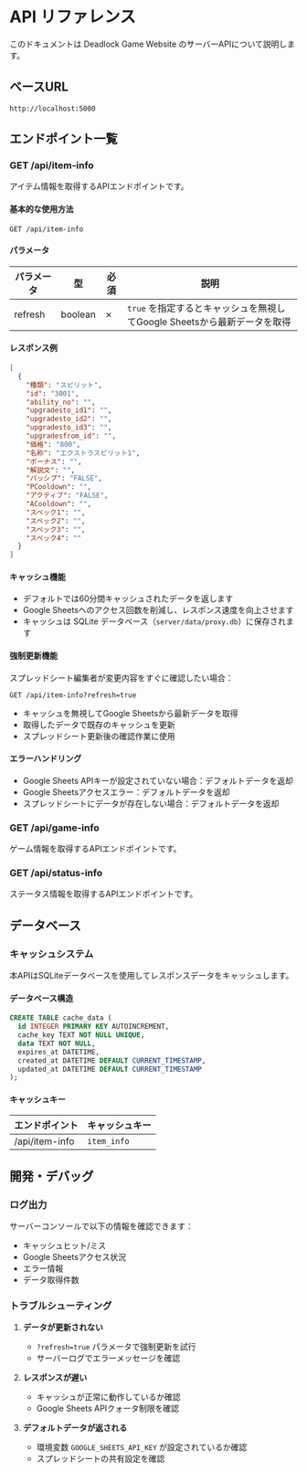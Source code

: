 # API リファレンス

このドキュメントは Deadlock Game Website のサーバーAPIについて説明します。

## ベースURL

```
http://localhost:5000
```

## エンドポイント一覧

### GET /api/item-info

アイテム情報を取得するAPIエンドポイントです。

#### 基本的な使用方法

```
GET /api/item-info
```

#### パラメータ

| パラメータ | 型 | 必須 | 説明 |
|-----------|---|------|------|
| refresh | boolean | ✗ | `true` を指定するとキャッシュを無視してGoogle Sheetsから最新データを取得 |

#### レスポンス例

```json
[
  {
    "種類": "スピリット",
    "id": "3001",
    "ability_no": "",
    "upgradesto_id1": "",
    "upgradesto_id2": "",
    "upgradesto_id3": "",
    "upgradesfrom_id": "",
    "価格": "800",
    "名称": "エクストラスピリット1",
    "ボーナス": "",
    "解説文": "",
    "パッシブ": "FALSE",
    "PCooldown": "",
    "アクティブ": "FALSE",
    "ACooldown": "",
    "スペック1": "",
    "スペック2": "",
    "スペック3": "",
    "スペック4": ""
  }
]
```

#### キャッシュ機能

- デフォルトでは60分間キャッシュされたデータを返します
- Google Sheetsへのアクセス回数を削減し、レスポンス速度を向上させます
- キャッシュは SQLite データベース（`server/data/proxy.db`）に保存されます

#### 強制更新機能

スプレッドシート編集者が変更内容をすぐに確認したい場合：

```
GET /api/item-info?refresh=true
```

- キャッシュを無視してGoogle Sheetsから最新データを取得
- 取得したデータで既存のキャッシュを更新
- スプレッドシート更新後の確認作業に使用

#### エラーハンドリング

- Google Sheets APIキーが設定されていない場合：デフォルトデータを返却
- Google Sheetsアクセスエラー：デフォルトデータを返却
- スプレッドシートにデータが存在しない場合：デフォルトデータを返却

### GET /api/game-info

ゲーム情報を取得するAPIエンドポイントです。

### GET /api/status-info

ステータス情報を取得するAPIエンドポイントです。

## データベース

### キャッシュシステム

本APIはSQLiteデータベースを使用してレスポンスデータをキャッシュします。

#### データベース構造

```sql
CREATE TABLE cache_data (
  id INTEGER PRIMARY KEY AUTOINCREMENT,
  cache_key TEXT NOT NULL UNIQUE,
  data TEXT NOT NULL,
  expires_at DATETIME,
  created_at DATETIME DEFAULT CURRENT_TIMESTAMP,
  updated_at DATETIME DEFAULT CURRENT_TIMESTAMP
);
```

#### キャッシュキー

| エンドポイント | キャッシュキー |
|---------------|----------------|
| /api/item-info | `item_info` |

## 開発・デバッグ

### ログ出力

サーバーコンソールで以下の情報を確認できます：

- キャッシュヒット/ミス
- Google Sheetsアクセス状況
- エラー情報
- データ取得件数

### トラブルシューティング

1. **データが更新されない**
   - `?refresh=true` パラメータで強制更新を試行
   - サーバーログでエラーメッセージを確認

2. **レスポンスが遅い**
   - キャッシュが正常に動作しているか確認
   - Google Sheets APIクォータ制限を確認

3. **デフォルトデータが返される**
   - 環境変数 `GOOGLE_SHEETS_API_KEY` が設定されているか確認
   - スプレッドシートの共有設定を確認
